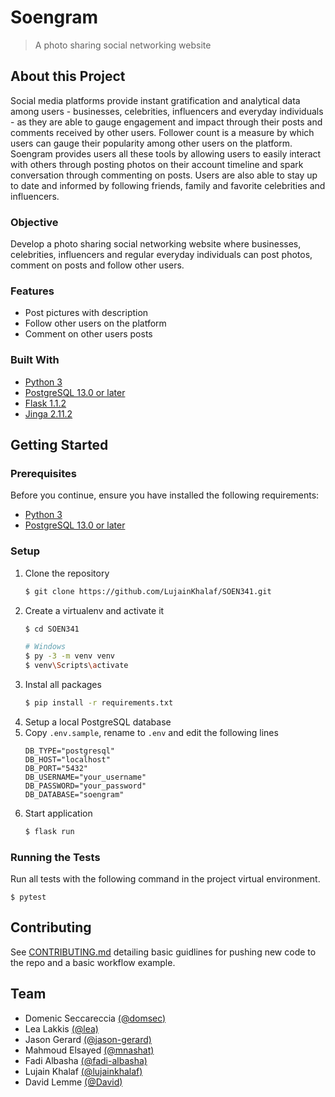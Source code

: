 # Soengram

> A photo sharing social networking website

## About this Project

Social media platforms provide instant gratification and analytical data among users - businesses, celebrities, influencers and everyday individuals - as they are able to gauge engagement and impact through their posts and comments received by other users. Follower count is a measure by which users can gauge their popularity among other users on the platform. Soengram provides users all these tools by allowing users to easily interact with others through posting photos on their account timeline and spark conversation through commenting on posts. Users are also able to stay up to date and informed by following friends, family and favorite celebrities and influencers.

### Objective

Develop a photo sharing social networking website where businesses, celebrities, influencers and regular everyday individuals can post photos, comment on posts and follow other users.

### Features

- Post pictures with description
- Follow other users on the platform
- Comment on other users posts

### Built With

- [Python 3](https://www.python.org/)
- [PostgreSQL 13.0 or later](https://www.postgresql.org/)
- [Flask 1.1.2](https://flask.palletsprojects.com/en/1.1.x/)
- [Jinga 2.11.2](https://jinja.palletsprojects.com/en/2.11.x/)

## Getting Started

### Prerequisites

Before you continue, ensure you have installed the following requirements:
- [Python 3](https://www.python.org/)
- [PostgreSQL 13.0 or later](https://www.postgresql.org/)

### Setup

1. Clone the repository 
    ```sh
    $ git clone https://github.com/LujainKhalaf/SOEN341.git
    ```
2. Create a virtualenv and activate it
    ```sh
    $ cd SOEN341

    # Windows
    $ py -3 -m venv venv
    $ venv\Scripts\activate
    ```
3. Instal all packages
    ```sh
    $ pip install -r requirements.txt
    ```
4. Setup a local PostgreSQL database
5. Copy `.env.sample`, rename to `.env` and edit the following lines
    ```
    DB_TYPE="postgresql"
    DB_HOST="localhost"
    DB_PORT="5432"
    DB_USERNAME="your_username"
    DB_PASSWORD="your_password"
    DB_DATABASE="soengram"
    ```
6. Start application
    ```sh
    $ flask run
    ```

### Running the Tests

Run all tests with the following command in the project virtual environment.

```
$ pytest
```

## Contributing

See [CONTRIBUTING.md](CONTRIBUTING.md) detailing basic guidlines for pushing new code to the repo and a basic workflow example.

## Team

- Domenic Seccareccia [(@domsec)](https://github.com/domsec)
- Lea Lakkis [(@lea)](https://github.com/lealakkis)
- Jason Gerard [(@jason-gerard)](https://github.com/jason-gerard)
- Mahmoud Elsayed [(@mnashat)](https://github.com/mnashat)
- Fadi Albasha [(@fadi-albasha)](https://github.com/fadi-albasha)
- Lujain Khalaf [(@lujainkhalaf)](https://github.com/LujainKhalaf)
- David Lemme [(@David)](https://github.com/davrine)